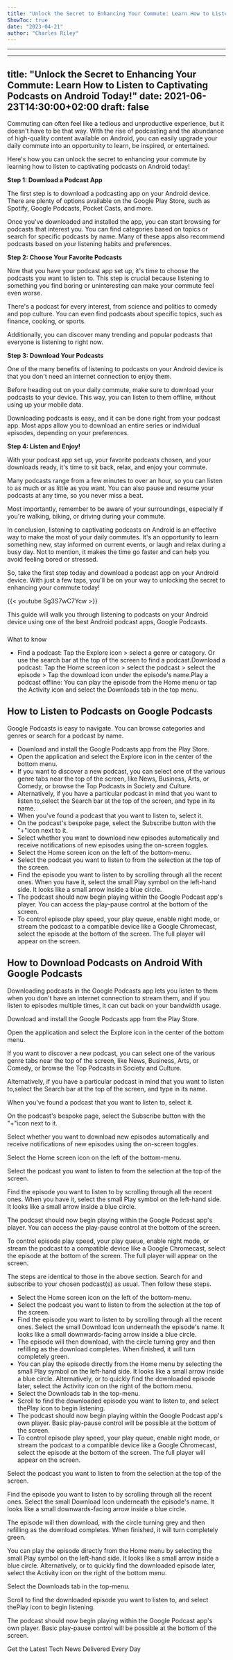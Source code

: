 ```yaml
---
title: "Unlock the Secret to Enhancing Your Commute: Learn How to Listen to Captivating Podcasts on Android Today!"
ShowToc: true 
date: "2023-04-21"
author: "Charles Riley"
---
```

*****
---
title: "Unlock the Secret to Enhancing Your Commute: Learn How to Listen to Captivating Podcasts on Android Today!"
date: 2021-06-23T14:30:00+02:00
draft: false
---

Commuting can often feel like a tedious and unproductive experience, but it doesn't have to be that way. With the rise of podcasting and the abundance of high-quality content available on Android, you can easily upgrade your daily commute into an opportunity to learn, be inspired, or entertained.

Here's how you can unlock the secret to enhancing your commute by learning how to listen to captivating podcasts on Android today!

**Step 1: Download a Podcast App**

The first step is to download a podcasting app on your Android device. There are plenty of options available on the Google Play Store, such as Spotify, Google Podcasts, Pocket Casts, and more.

Once you've downloaded and installed the app, you can start browsing for podcasts that interest you. You can find categories based on topics or search for specific podcasts by name. Many of these apps also recommend podcasts based on your listening habits and preferences.

**Step 2: Choose Your Favorite Podcasts**

Now that you have your podcast app set up, it's time to choose the podcasts you want to listen to. This step is crucial because listening to something you find boring or uninteresting can make your commute feel even worse.

There's a podcast for every interest, from science and politics to comedy and pop culture. You can even find podcasts about specific topics, such as finance, cooking, or sports.

Additionally, you can discover many trending and popular podcasts that everyone is listening to right now.

**Step 3: Download Your Podcasts**

One of the many benefits of listening to podcasts on your Android device is that you don't need an internet connection to enjoy them.

Before heading out on your daily commute, make sure to download your podcasts to your device. This way, you can listen to them offline, without using up your mobile data.

Downloading podcasts is easy, and it can be done right from your podcast app. Most apps allow you to download an entire series or individual episodes, depending on your preferences.

**Step 4: Listen and Enjoy!**

With your podcast app set up, your favorite podcasts chosen, and your downloads ready, it's time to sit back, relax, and enjoy your commute.

Many podcasts range from a few minutes to over an hour, so you can listen to as much or as little as you want. You can also pause and resume your podcasts at any time, so you never miss a beat.

Most importantly, remember to be aware of your surroundings, especially if you're walking, biking, or driving during your commute.

In conclusion, listening to captivating podcasts on Android is an effective way to make the most of your daily commutes. It's an opportunity to learn something new, stay informed on current events, or laugh and relax during a busy day. Not to mention, it makes the time go faster and can help you avoid feeling bored or stressed.

So, take the first step today and download a podcast app on your Android device. With just a few taps, you'll be on your way to unlocking the secret to enhancing your commute today!

{{< youtube Sg3S7wC7Ycw >}} 




This guide will walk you through listening to podcasts on your Android device using one of the best Android podcast apps, Google Podcasts.

 
### 
What to know
 
- Find a podcast: Tap the Explore icon > select a genre or category. Or use the search bar at the top of the screen to find a podcast.Download a podcast: Tap the Home screen icon > select the podcast > select the episode > Tap the download icon under the episode's name.Play a podcast offline: You can play the episode from the Home menu or tap the Activity icon and select the Downloads tab in the top menu.

 
##   How to Listen to Podcasts on Google Podcasts  
 

Google Podcasts is easy to navigate. You can browse categories and genres or search for a podcast by name.

 
- Download and install the Google Podcasts app from the Play Store.
 - Open the application and select the Explore icon in the center of the bottom menu.
 - If you want to discover a new podcast, you can select one of the various genre tabs near the top of the screen, like News, Business, Arts, or Comedy, or browse the Top Podcasts in Society and Culture.
 - Alternatively, if you have a particular podcast in mind that you want to listen to,select the Search bar at the top of the screen, and type in its name.
 - When you've found a podcast that you want to listen to, select it.
 - On the podcast's bespoke page, select the Subscribe button with the "+"icon next to it.
 - Select whether you want to download new episodes automatically and receive notifications of new episodes using the on-screen toggles.
 - Select the Home screen icon on the left of the bottom-menu.
 - Select the podcast you want to listen to from the selection at the top of the screen.
 - Find the episode you want to listen to by scrolling through all the recent ones. When you have it, select the small Play symbol on the left-hand side. It looks like a small arrow inside a blue circle.
 - The podcast should now begin playing within the Google Podcast app's player. You can access the play-pause control at the bottom of the screen.
 - To control episode play speed, your play queue, enable night mode, or stream the podcast to a compatible device like a Google Chromecast, select the episode at the bottom of the screen. The full player will appear on the screen.

 
##   How to Download Podcasts on Android With Google Podcasts  
 

Downloading podcasts in the Google Podcasts app lets you listen to them when you don't have an internet connection to stream them, and if you listen to episodes multiple times, it can cut back on your bandwidth usage.

 

Download and install the Google Podcasts app from the Play Store.

 

Open the application and select the Explore icon in the center of the bottom menu.

 

If you want to discover a new podcast, you can select one of the various genre tabs near the top of the screen, like News, Business, Arts, or Comedy, or browse the Top Podcasts in Society and Culture.

 

Alternatively, if you have a particular podcast in mind that you want to listen to,select the Search bar at the top of the screen, and type in its name.

 

When you've found a podcast that you want to listen to, select it.

 

On the podcast's bespoke page, select the Subscribe button with the "+"icon next to it.

 

Select whether you want to download new episodes automatically and receive notifications of new episodes using the on-screen toggles.

 

Select the Home screen icon on the left of the bottom-menu.

 

Select the podcast you want to listen to from the selection at the top of the screen. 

 

Find the episode you want to listen to by scrolling through all the recent ones. When you have it, select the small Play symbol on the left-hand side. It looks like a small arrow inside a blue circle.

 

The podcast should now begin playing within the Google Podcast app's player. You can access the play-pause control at the bottom of the screen.

 

To control episode play speed, your play queue, enable night mode, or stream the podcast to a compatible device like a Google Chromecast, select the episode at the bottom of the screen. The full player will appear on the screen.

 

The steps are identical to those in the above section. Search for and subscribe to your chosen podcast(s) as usual. Then follow these steps.

 
- Select the Home screen icon on the left of the bottom-menu.
 - Select the podcast you want to listen to from the selection at the top of the screen.
 - Find the episode you want to listen to by scrolling through all the recent ones. Select the small Download Icon underneath the episode's name. It looks like a small downwards-facing arrow inside a blue circle.
 - The episode will then download, with the circle turning grey and then refilling as the download completes. When finished, it will turn completely green.
 - You can play the episode directly from the Home menu by selecting the small Play symbol on the left-hand side. It looks like a small arrow inside a blue circle. Alternatively, or to quickly find the downloaded episode later, select the Activity icon on the right of the bottom menu.
 - Select the Downloads tab in the top-menu.
 - Scroll to find the downloaded episode you want to listen to, and select thePlay icon to begin listening.
 - The podcast should now begin playing within the Google Podcast app's own player. Basic play-pause control will be possible at the bottom of the screen.
 - To control episode play speed, your play queue, enable night mode, or stream the podcast to a compatible device like a Google Chromecast, select the episode at the bottom of the screen. The full player will appear on the screen.

 

Select the podcast you want to listen to from the selection at the top of the screen.

 

Find the episode you want to listen to by scrolling through all the recent ones. Select the small Download Icon underneath the episode's name. It looks like a small downwards-facing arrow inside a blue circle.

 

The episode will then download, with the circle turning grey and then refilling as the download completes. When finished, it will turn completely green.

 

You can play the episode directly from the Home menu by selecting the small Play symbol on the left-hand side. It looks like a small arrow inside a blue circle. Alternatively, or to quickly find the downloaded episode later, select the Activity icon on the right of the bottom menu.

 

Select the Downloads tab in the top-menu.

 

Scroll to find the downloaded episode you want to listen to, and select thePlay icon to begin listening.

 

The podcast should now begin playing within the Google Podcast app's own player. Basic play-pause control will be possible at the bottom of the screen.

 

Get the Latest Tech News Delivered Every Day




